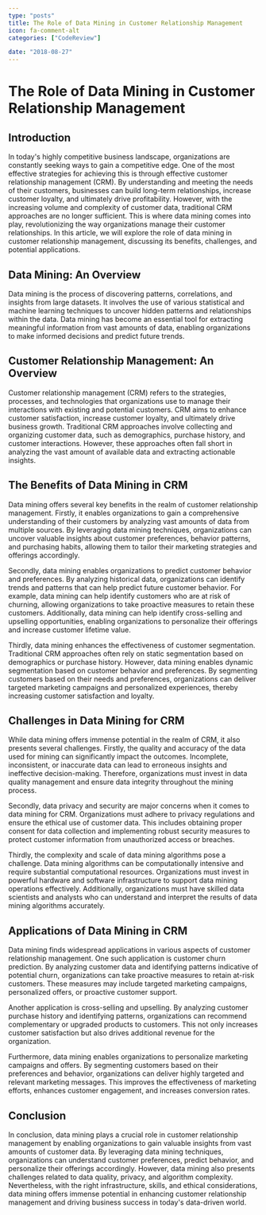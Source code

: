 ```yaml
---
type: "posts"
title: The Role of Data Mining in Customer Relationship Management
icon: fa-comment-alt
categories: ["CodeReview"]

date: "2018-08-27"
---
```




# The Role of Data Mining in Customer Relationship Management

## Introduction

In today's highly competitive business landscape, organizations are constantly seeking ways to gain a competitive edge. One of the most effective strategies for achieving this is through effective customer relationship management (CRM). By understanding and meeting the needs of their customers, businesses can build long-term relationships, increase customer loyalty, and ultimately drive profitability. However, with the increasing volume and complexity of customer data, traditional CRM approaches are no longer sufficient. This is where data mining comes into play, revolutionizing the way organizations manage their customer relationships. In this article, we will explore the role of data mining in customer relationship management, discussing its benefits, challenges, and potential applications.

## Data Mining: An Overview

Data mining is the process of discovering patterns, correlations, and insights from large datasets. It involves the use of various statistical and machine learning techniques to uncover hidden patterns and relationships within the data. Data mining has become an essential tool for extracting meaningful information from vast amounts of data, enabling organizations to make informed decisions and predict future trends.

## Customer Relationship Management: An Overview

Customer relationship management (CRM) refers to the strategies, processes, and technologies that organizations use to manage their interactions with existing and potential customers. CRM aims to enhance customer satisfaction, increase customer loyalty, and ultimately drive business growth. Traditional CRM approaches involve collecting and organizing customer data, such as demographics, purchase history, and customer interactions. However, these approaches often fall short in analyzing the vast amount of available data and extracting actionable insights.

## The Benefits of Data Mining in CRM

Data mining offers several key benefits in the realm of customer relationship management. Firstly, it enables organizations to gain a comprehensive understanding of their customers by analyzing vast amounts of data from multiple sources. By leveraging data mining techniques, organizations can uncover valuable insights about customer preferences, behavior patterns, and purchasing habits, allowing them to tailor their marketing strategies and offerings accordingly.

Secondly, data mining enables organizations to predict customer behavior and preferences. By analyzing historical data, organizations can identify trends and patterns that can help predict future customer behavior. For example, data mining can help identify customers who are at risk of churning, allowing organizations to take proactive measures to retain these customers. Additionally, data mining can help identify cross-selling and upselling opportunities, enabling organizations to personalize their offerings and increase customer lifetime value.

Thirdly, data mining enhances the effectiveness of customer segmentation. Traditional CRM approaches often rely on static segmentation based on demographics or purchase history. However, data mining enables dynamic segmentation based on customer behavior and preferences. By segmenting customers based on their needs and preferences, organizations can deliver targeted marketing campaigns and personalized experiences, thereby increasing customer satisfaction and loyalty.

## Challenges in Data Mining for CRM

While data mining offers immense potential in the realm of CRM, it also presents several challenges. Firstly, the quality and accuracy of the data used for mining can significantly impact the outcomes. Incomplete, inconsistent, or inaccurate data can lead to erroneous insights and ineffective decision-making. Therefore, organizations must invest in data quality management and ensure data integrity throughout the mining process.

Secondly, data privacy and security are major concerns when it comes to data mining for CRM. Organizations must adhere to privacy regulations and ensure the ethical use of customer data. This includes obtaining proper consent for data collection and implementing robust security measures to protect customer information from unauthorized access or breaches.

Thirdly, the complexity and scale of data mining algorithms pose a challenge. Data mining algorithms can be computationally intensive and require substantial computational resources. Organizations must invest in powerful hardware and software infrastructure to support data mining operations effectively. Additionally, organizations must have skilled data scientists and analysts who can understand and interpret the results of data mining algorithms accurately.

## Applications of Data Mining in CRM

Data mining finds widespread applications in various aspects of customer relationship management. One such application is customer churn prediction. By analyzing customer data and identifying patterns indicative of potential churn, organizations can take proactive measures to retain at-risk customers. These measures may include targeted marketing campaigns, personalized offers, or proactive customer support.

Another application is cross-selling and upselling. By analyzing customer purchase history and identifying patterns, organizations can recommend complementary or upgraded products to customers. This not only increases customer satisfaction but also drives additional revenue for the organization.

Furthermore, data mining enables organizations to personalize marketing campaigns and offers. By segmenting customers based on their preferences and behavior, organizations can deliver highly targeted and relevant marketing messages. This improves the effectiveness of marketing efforts, enhances customer engagement, and increases conversion rates.

## Conclusion

In conclusion, data mining plays a crucial role in customer relationship management by enabling organizations to gain valuable insights from vast amounts of customer data. By leveraging data mining techniques, organizations can understand customer preferences, predict behavior, and personalize their offerings accordingly. However, data mining also presents challenges related to data quality, privacy, and algorithm complexity. Nevertheless, with the right infrastructure, skills, and ethical considerations, data mining offers immense potential in enhancing customer relationship management and driving business success in today's data-driven world.